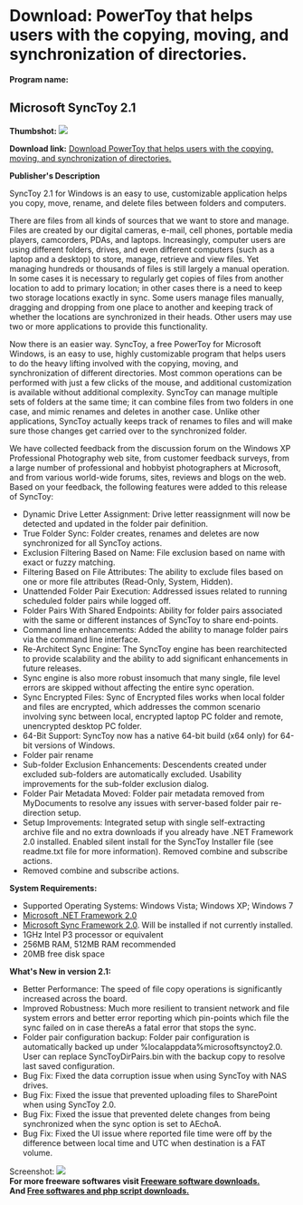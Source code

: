 # Download: PowerToy that helps users with the copying, moving, and synchronization of directories.

**Program name:**

## Microsoft SyncToy 2.1

  
**Thumbshot:** ![](http://www.freewarefiles.com/screenshot/ms_synctoy_md.jpg)   
  
**Download link:** [Download PowerToy that helps users with the copying, moving, and synchronization of directories.](http://freesoftwares.boysofts.com/Microsoft-SyncToy_program_14920.html)  
  


**Publisher's Description**  
  


SyncToy 2.1 for Windows is an easy to use, customizable application helps you copy, move, rename, and delete files between folders and computers. 

There are files from all kinds of sources that we want to store and manage. Files are created by our digital cameras, e-mail, cell phones, portable media players, camcorders, PDAs, and laptops. Increasingly, computer users are using different folders, drives, and even different computers (such as a laptop and a desktop) to store, manage, retrieve and view files. Yet managing hundreds or thousands of files is still largely a manual operation. In some cases it is necessary to regularly get copies of files from another location to add to primary location; in other cases there is a need to keep two storage locations exactly in sync. Some users manage files manually, dragging and dropping from one place to another and keeping track of whether the locations are synchronized in their heads. Other users may use two or more applications to provide this functionality.

Now there is an easier way. SyncToy, a free PowerToy for Microsoft Windows, is an easy to use, highly customizable program that helps users to do the heavy lifting involved with the copying, moving, and synchronization of different directories. Most common operations can be performed with just a few clicks of the mouse, and additional customization is available without additional complexity. SyncToy can manage multiple sets of folders at the same time; it can combine files from two folders in one case, and mimic renames and deletes in another case. Unlike other applications, SyncToy actually keeps track of renames to files and will make sure those changes get carried over to the synchronized folder.

We have collected feedback from the discussion forum on the Windows XP Professional Photography web site, from customer feedback surveys, from a large number of professional and hobbyist photographers at Microsoft, and from various world-wide forums, sites, reviews and blogs on the web. Based on your feedback, the following features were added to this release of SyncToy:

  * Dynamic Drive Letter Assignment: Drive letter reassignment will now be detected and updated in the folder pair definition. 
  * True Folder Sync: Folder creates, renames and deletes are now synchronized for all SyncToy actions. 
  * Exclusion Filtering Based on Name: File exclusion based on name with exact or fuzzy matching. 
  * Filtering Based on File Attributes: The ability to exclude files based on one or more file attributes (Read-Only, System, Hidden). 
  * Unattended Folder Pair Execution: Addressed issues related to running scheduled folder pairs while logged off. 
  * Folder Pairs With Shared Endpoints: Ability for folder pairs associated with the same or different instances of SyncToy to share end-points. 
  * Command line enhancements: Added the ability to manage folder pairs via the command line interface. 
  * Re-Architect Sync Engine: The SyncToy engine has been rearchitected to provide scalability and the ability to add significant enhancements in future releases. 
  * Sync engine is also more robust insomuch that many single, file level errors are skipped without affecting the entire sync operation. 
  * Sync Encrypted Files: Sync of Encrypted files works when local folder and files are encrypted, which addresses the common scenario involving sync between local, encrypted laptop PC folder and remote, unencrypted desktop PC folder. 
  * 64-Bit Support: SyncToy now has a native 64-bit build (x64 only) for 64-bit versions of Windows. 
  * Folder pair rename 
  * Sub-folder Exclusion Enhancements: Descendents created under excluded sub-folders are automatically excluded. Usability improvements for the sub-folder exclusion dialog. 
  * Folder Pair Metadata Moved: Folder pair metadata removed from MyDocuments to resolve any issues with server-based folder pair re-direction setup. 
  * Setup Improvements: Integrated setup with single self-extracting archive file and no extra downloads if you already have .NET Framework 2.0 installed. Enabled silent install for the SyncToy Installer file (see readme.txt file for more information). Removed combine and subscribe actions. 
  * Removed combine and subscribe actions. 

**System Requirements:**

  * Supported Operating Systems: Windows Vista; Windows XP; Windows 7 
  * [Microsoft .NET Framework 2.0](http://www.freewarefiles.com/Microsoft-NET-Framework-x-Final_program_16026.html)
  * [Microsoft Sync Framework 2.0](http://www.microsoft.com/downloads/details.aspx?FamilyID=89adbb1e-53ff-41b5-ba17-8e43a2e66254&displaylang=en). Will be installed if not currently installed. 
  * 1GHz Intel P3 processor or equivalent 
  * 256MB RAM, 512MB RAM recommended 
  * 20MB free disk space 

**What's New in version 2.1:**

  * Better Performance: The speed of file copy operations is significantly increased across the board. 
  * Improved Robustness: Much more resilient to transient network and file system errors and better error reporting which pin-points which file the sync failed on in case thereAs a fatal error that stops the sync. 
  * Folder pair configuration backup: Folder pair configuration is automatically backed up under %localappdata%microsoftsynctoy2.0. User can replace SyncToyDirPairs.bin with the backup copy to resolve last saved configuration. 
  * Bug Fix: Fixed the data corruption issue when using SyncToy with NAS drives. 
  * Bug Fix: Fixed the issue that prevented uploading files to SharePoint when using SyncToy 2.0. 
  * Bug Fix: Fixed the issue that prevented delete changes from being synchronized when the sync option is set to AEchoA. 
  * Bug Fix: Fixed the UI issue where reported file time were off by the difference between local time and UTC when destination is a FAT volume. 

  
  
Screenshot: ![](http://www.freewarefiles.com/screenshot/ms_synctoy.jpg)   
**For more freeware softwares visit [Freeware software downloads.](http://freesoftwares.boysofts.com/)**   
**And [Free softwares and php script downloads.](http://www.boysofts.com/)**

